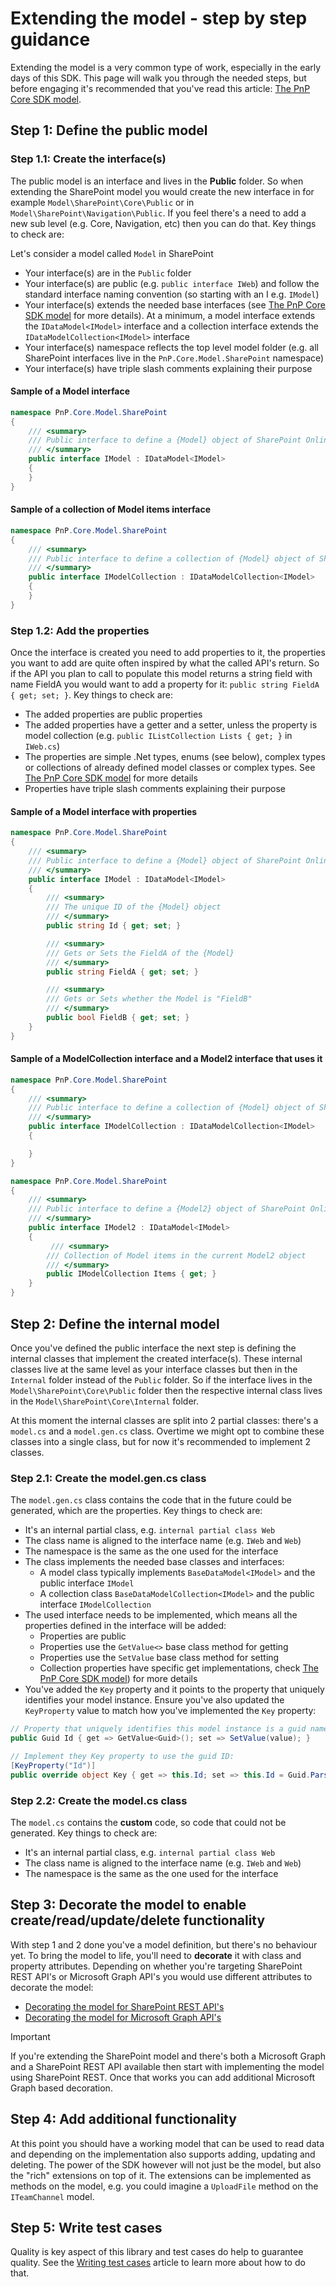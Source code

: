 # Extending the model - step by step guidance

Extending the model is a very common type of work, especially in the early days of this SDK. This page will walk you through the needed steps, but before engaging it's recommended that you've read this article: [The PnP Core SDK model](readme.md).

## Step 1: Define the public model

### Step 1.1: Create the interface(s)

The public model is an interface and lives in the **Public** folder. So when extending the SharePoint model you would create the new interface in for example `Model\SharePoint\Core\Public` or in `Model\SharePoint\Navigation\Public`. If you feel there's a need to add a new sub level (e.g. Core, Navigation, etc) then you can do that. Key things to check are:

Let's consider a model called `Model` in SharePoint

- Your interface(s) are in the `Public` folder
- Your interface(s) are public (e.g. `public interface IWeb`) and follow the standard interface naming convention (so starting with an I e.g. `IModel`)
- Your interface(s) extends the needed base interfaces (see [The PnP Core SDK model](readme.md) for more details). At a minimum, a model interface extends the `IDataModel<IModel>` interface and a collection interface extends the `IDataModelCollection<IModel>` interface
- Your interface(s) namespace reflects the top level model folder (e.g. all SharePoint interfaces live in the `PnP.Core.Model.SharePoint` namespace)
- Your interface(s) have triple slash comments explaining their purpose

#### Sample of a Model interface

```csharp
namespace PnP.Core.Model.SharePoint
{
    /// <summary>
    /// Public interface to define a {Model} object of SharePoint Online
    /// </summary>
    public interface IModel : IDataModel<IModel>
    {
    }
}
```

#### Sample of a collection of Model items interface

```csharp
namespace PnP.Core.Model.SharePoint
{
    /// <summary>
    /// Public interface to define a collection of {Model} object of SharePoint Online
    /// </summary>
    public interface IModelCollection : IDataModelCollection<IModel>
    {
    }
}
```

### Step 1.2: Add the properties

Once the interface is created you need to add properties to it, the properties you want to add are quite often inspired by what the called API's return. So if the API you plan to call to populate this model returns a string field with name FieldA you would want to add a property for it: `public string FieldA { get; set; }`. Key things to check are:

- The added properties are public properties
- The added properties have a getter and a setter, unless the property is model collection (e.g. `public IListCollection Lists { get; }` in `IWeb.cs`)
- The properties are simple .Net types, enums (see below), complex types or collections of already defined model classes or complex types. See [The PnP Core SDK model](./readme.md) for more details
- Properties have triple slash comments explaining their purpose

#### Sample of a Model interface with properties

```csharp
namespace PnP.Core.Model.SharePoint
{
    /// <summary>
    /// Public interface to define a {Model} object of SharePoint Online
    /// </summary>
    public interface IModel : IDataModel<IModel>
    {
        /// <summary>
        /// The unique ID of the {Model} object
        /// </summary>
        public string Id { get; set; }

        /// <summary>
        /// Gets or Sets the FieldA of the {Model}
        /// </summary>
        public string FieldA { get; set; }

        /// <summary>
        /// Gets or Sets whether the Model is "FieldB"
        /// </summary>
        public bool FieldB { get; set; }
    }
}    
```

#### Sample of a ModelCollection interface and a Model2 interface that uses it

```csharp
namespace PnP.Core.Model.SharePoint
{
    /// <summary>
    /// Public interface to define a collection of {Model} object of SharePoint Online
    /// </summary>
    public interface IModelCollection : IDataModelCollection<IModel>
    {

    }
}
```

```csharp
namespace PnP.Core.Model.SharePoint
{
    /// <summary>
    /// Public interface to define a {Model2} object of SharePoint Online
    /// </summary>
    public interface IModel2 : IDataModel<IModel>
    {
         /// <summary>
        /// Collection of Model items in the current Model2 object
        /// </summary>
        public IModelCollection Items { get; }
    }
}
```

## Step 2: Define the internal model

Once you've defined the public interface the next step is defining the internal classes that implement the created interface(s). These internal classes live at the same level as your interface classes but then in the `Internal` folder instead of the `Public` folder. So if the interface lives in the `Model\SharePoint\Core\Public` folder then the respective internal class lives in the `Model\SharePoint\Core\Internal` folder.

At this moment the internal classes are split into 2 partial classes: there's a `model.cs` and a `model.gen.cs` class. Overtime we might opt to combine these classes into a single class, but for now it's recommended to implement 2 classes.

### Step 2.1: Create the model.gen.cs class

The `model.gen.cs` class contains the code that in the future could be generated, which are the properties. Key things to check are:

- It's an internal partial class, e.g. `internal partial class Web`
- The class name is aligned to the interface name (e.g. `IWeb` and `Web`)
- The namespace is the same as the one used for the interface
- The class implements the needed base classes and interfaces:
  - A model class typically implements `BaseDataModel<IModel>` and the public interface `IModel`
  - A collection class `BaseDataModelCollection<IModel>` and the public interface `IModelCollection`
- The used interface needs to be implemented, which means all the properties defined in the interface will be added:
  - Properties are public
  - Properties use the `GetValue<>` base class method for getting
  - Properties use the `SetValue` base class method for setting
  - Collection properties have specific get implementations, check [The PnP Core SDK model](readme.md)) for more details
- You've added the `Key` property and it points to the property that uniquely identifies your model instance. Ensure you've also updated the `KeyProperty` value to match how you've implemented the `Key` property:

```csharp
// Property that uniquely identifies this model instance is a guid named Id
public Guid Id { get => GetValue<Guid>(); set => SetValue(value); }

// Implement they Key property to use the guid ID:
[KeyProperty("Id")]
public override object Key { get => this.Id; set => this.Id = Guid.Parse(value.ToString()); }
```

### Step 2.2: Create the model.cs class

The `model.cs` contains the **custom** code, so code that could not be generated. Key things to check are:

- It's an internal partial class, e.g. `internal partial class Web`
- The class name is aligned to the interface name (e.g. `IWeb` and `Web`)
- The namespace is the same as the one used for the interface

## Step 3: Decorate the model to enable create/read/update/delete functionality

With step 1 and 2 done you've a model definition, but there's no behaviour yet. To bring the model to life, you'll need to **decorate** it with class and property attributes. Depending on whether you're targeting SharePoint REST API's or Microsoft Graph API's you would use different attributes to decorate the model:

- [Decorating the model for SharePoint REST API's](extending%20the%20model%20-%20SharePoint%20REST.md)
- [Decorating the model for Microsoft Graph API's](extending%20the%20model%20-%20Microsoft%20Graph.md)

> [!Important]
> If you're extending the SharePoint model and there's both a Microsoft Graph and a SharePoint REST API available then start with implementing the model using SharePoint REST. Once that works you can add additional Microsoft Graph based decoration.

## Step 4: Add additional functionality

At this point you should have a working model that can be used to read data and depending on the implementation also supports adding, updating and deleting. The power of the SDK however will not just be the model, but also the "rich" extensions on top of it. The extensions can be implemented as methods on the model, e.g. you could imagine a `UploadFile` method on the `ITeamChannel` model.

## Step 5: Write test cases

Quality is key aspect of this library and test cases do help to guarantee quality. See the [Writing test cases](writing%20tests.md) article to learn more about how to do that.
